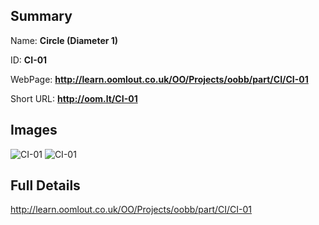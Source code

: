 

## Summary
 
Name: __Circle (Diameter 1)__

ID: __CI-01__

WebPage: __http://learn.oomlout.co.uk/OO/Projects/oobb/part/CI/CI-01__

Short URL: __http://oom.lt/CI-01__


## Images
![CI-01](http://oomlout.com/oobb-gen/parts/CI/CI-01/CI-01_01_420.jpg)
![CI-01](http://oomlout.com/oobb-gen/parts/CI/CI-01/CI-01_420.png)




## Full Details

 http://learn.oomlout.co.uk/OO/Projects/oobb/part/CI/CI-01

